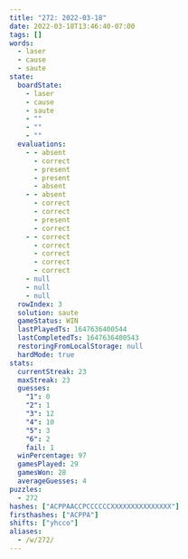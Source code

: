 ```yaml
---
title: "272: 2022-03-18"
date: 2022-03-18T13:46:40-07:00
tags: []
words:
  - laser
  - cause
  - saute
state:
  boardState:
    - laser
    - cause
    - saute
    - ""
    - ""
    - ""
  evaluations:
    - - absent
      - correct
      - present
      - present
      - absent
    - - absent
      - correct
      - correct
      - present
      - correct
    - - correct
      - correct
      - correct
      - correct
      - correct
    - null
    - null
    - null
  rowIndex: 3
  solution: saute
  gameStatus: WIN
  lastPlayedTs: 1647636400544
  lastCompletedTs: 1647636400543
  restoringFromLocalStorage: null
  hardMode: true
stats:
  currentStreak: 23
  maxStreak: 23
  guesses:
    "1": 0
    "2": 1
    "3": 12
    "4": 10
    "5": 3
    "6": 2
    fail: 1
  winPercentage: 97
  gamesPlayed: 29
  gamesWon: 28
  averageGuesses: 4
puzzles:
  - 272
hashes: ["ACPPAACCPCCCCCCXXXXXXXXXXXXXXX"]
firsthashes: ["ACPPA"]
shifts: ["yhcco"]
aliases:
  - /w/272/
---
```

<!-- more -->
